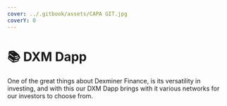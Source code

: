 ```yaml
---
cover: ../.gitbook/assets/CAPA GIT.jpg
coverY: 0
---
```


# 📚 DXM Dapp

One of the great things about Dexminer Finance, is its versatility in investing, and with this our DXM Dapp brings with it various networks for our investors to choose from.
